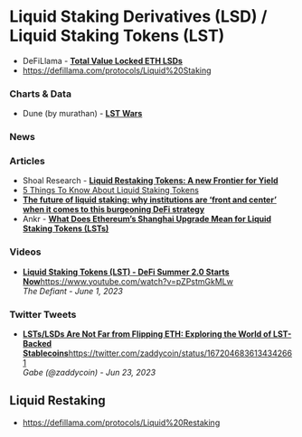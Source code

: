 # Liquid Staking Derivatives (LSD) / Liquid Staking Tokens (LST)

- DeFiLlama - [**Total Value Locked ETH LSDs**](https://defillama.com/lsd)
- https://defillama.com/protocols/Liquid%20Staking

### Charts & Data
- Dune (by murathan) - [**LST Wars**](https://dune.com/murathan/lst-wars)

### News

### Articles
- Shoal Research - [**Liquid Restaking Tokens: A new Frontier for Yield**](https://www.shoal.gg/p/liquid-restaking-tokens-a-new-frontier)
- [5 Things To Know About Liquid Staking Tokens](https://www.techopedia.com/5-things-to-know-about-liquid-staking-tokens)
- [**The future of liquid staking: why institutions are ‘front and center’ when it comes to this burgeoning DeFi strategy**](https://www.blockdata.tech/blog/roundup/the-future-of-liquid-staking-why-institutions-are-front-and-center-when-it-comes-to-this-burgeoning-defi-strategy)
- Ankr - [**What Does Ethereum’s Shanghai Upgrade Mean for Liquid Staking Tokens (LSTs)**](https://medium.com/ankr-network/what-does-ethereums-shanghai-upgrade-mean-for-liquid-staking-tokens-lsts-56a8e14a9211)

### Videos

- [**Liquid Staking Tokens (LST) - DeFi Summer 2.0 Starts Now**](https://www.youtube.com/watch?v=pZPstmGkMLw)https://www.youtube.com/watch?v=pZPstmGkMLw
  <br/>_The Defiant - June 1, 2023_

### Twitter Tweets

- [**LSTs/LSDs Are Not Far from Flipping ETH: Exploring the World of LST-Backed Stablecoins**](https://twitter.com/zaddycoin/status/1672046836134342661)https://twitter.com/zaddycoin/status/1672046836134342661
  <br/>_Gabe (@zaddycoin) - Jun 23, 2023_

## Liquid Restaking

- https://defillama.com/protocols/Liquid%20Restaking
